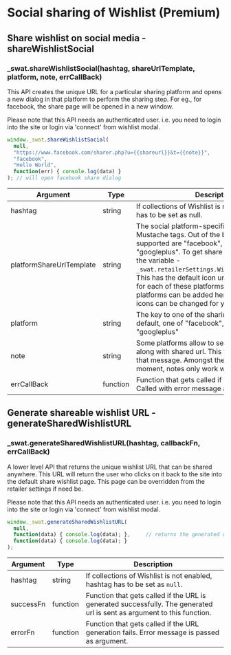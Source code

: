 # Social sharing of Wishlist (Premium)

## Share wishlist on social media <span class="hidden"> - shareWishlistSocial</span>

### _swat.shareWishlistSocial(hashtag, shareUrlTemplate, platform, note, errCallBack)

This API creates the unique URL for a particular sharing platform and opens a new dialog in that platform to perform the sharing step. For eg., for facebook, the share page will be opened in a new window.

<aside class="success">
Please note that this API needs an authenticated user. i.e. you need to login into the site or login via 'connect' from wishlist modal.
</aside>

```javascript
window._swat.shareWishlistSocial(
  null,
  "https://www.facebook.com/sharer.php?u={{shareurl}}&t={{note}}",
  "facebook",
  "Hello World",
  function(err) { console.log(data) }
); // will open facebook share dialog
```

Argument | Type | Description
--------- | ------- | -----------
hashtag | string | If collections of Wishlist is not enabled, hashtag has to be set as null.
platformShareUrlTemplate | string | The social platform-specific share URL with Mustache tags. Out of the box, platforms supported are "facebook", "twitter", "googleplus". To get share urls for these, use the variable - `_swat.retailerSettings.Wishlist.SharingModes`. This has the default icon url, share url and key for each of these platforms. Again, new platforms can be added here and/or default icons can be changed for you if you need it.
platform | string | The key to one of the sharing platforms. By default, one of "facebook", "twitter", "googleplus"
note | string | Some platforms allow to send a custom note along with shared url. This field is to capture that message. Amongst the defaults, at the moment, notes only work with twitter.
errCallBack | function | Function that gets called if there is an error. Called with error message as argument.

## Generate shareable wishlist URL <span class="hidden"> - generateSharedWishlistURL</span>

### _swat.generateSharedWishlistURL(hashtag, callbackFn, errCallBack)

A lower level API that returns the unique wishlist URL that can be shared anywhere. This URL will return the user who clicks on it back to the site into the default share wishlist page. This page can be overridden from the retailer settings if need be.

<aside class="success">
Please note that this API needs an authenticated user. i.e. you need to login into the site or login via 'connect' from wishlist modal.
</aside>

```javascript
window._swat.generateSharedWishlistURL(
  null,
  function(data) { console.log(data); },     // returns the generated url
  function(data) { console.log(data); }
);
```

Argument | Type | Description
--------- | ------- | -----------
hashtag | string | If collections of Wishlist is not enabled, hashtag has to be set as `null`.
successFn | function | Function that gets called if the URL is generated successfully. The generated url is sent as argument to this function.
errorFn | function | Function that gets called if the URL generation fails. Error message is passed as argument.
